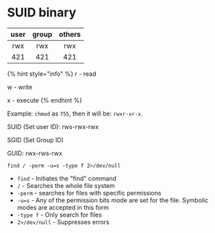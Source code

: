 # SUID binary

| user | group | others |
| :--: | :---: | :----: |
|  rwx |  rwx  |   rwx  |
|  421 |  421  |   421  |

{% hint style="info" %}
r - read

w - write

x - execute
{% endhint %}

Example: `chmod` as `755`, then it will be: `rwxr-xr-x`.

SUID (Set user ID): rws-rwx-rwx&#x20;

SGID (Set Group ID)

GUID: rwx-rws-rwx

`find / -perm -u=s -type f 2>/dev/null`

* `find` - Initiates the "find" command
* `/` - Searches the whole file system
* `-perm` - searches for files with specific permissions
* `-u=s` - Any of the permission bits mode are set for the file. Symbolic modes are accepted in this form
* `-type f` - Only search for files
* `2>/dev/null` - Suppresses errors
